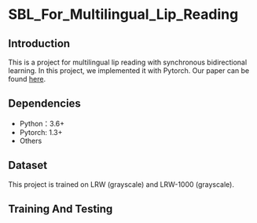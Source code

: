 # SBL_For_Multilingual_Lip_Reading
Introduction
----
This is a project for multilingual lip reading with synchronous bidirectional learning. In this project, we implemented it with Pytorch. Our paper can be found [here](https://arxiv.org/abs/2005.03846).

Dependencies
----
* Python：3.6+
* Pytorch: 1.3+
* Others

Dataset
----
This project is trained on LRW (grayscale) and LRW-1000 (grayscale).

Training And Testing
----
